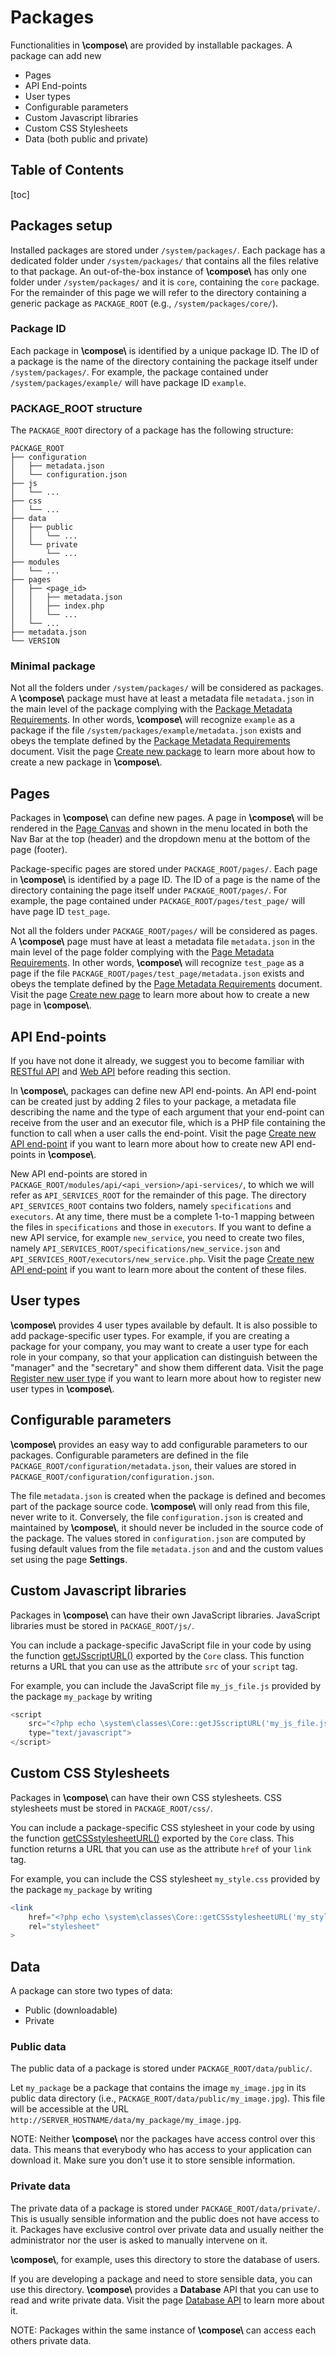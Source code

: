 # Packages

Functionalities in **\\compose\\** are provided by installable packages.
A package can add new

- Pages
- API End-points
- User types
- Configurable parameters
- Custom Javascript libraries
- Custom CSS Stylesheets
- Data (both public and private)

## Table of Contents

[toc]


## Packages setup

Installed packages are stored under `/system/packages/`.
Each package has a dedicated folder under `/system/packages/` that contains all the
files relative to that package.
An out-of-the-box instance of **\\compose\\** has only one folder under `/system/packages/`
and it is `core`, containing the `core` package.
For the remainder of this page we will refer to the directory containing a generic package
as `PACKAGE_ROOT` (e.g., `/system/packages/core/`).


### Package ID

Each package in **\\compose\\** is identified by a unique package ID.
The ID of a package is the name of the directory containing the package itself under
`/system/packages/`. For example, the package contained under `/system/packages/example/`
will have package ID `example`.


### PACKAGE_ROOT structure

The `PACKAGE_ROOT` directory of a package has the following structure:

```treeview
PACKAGE_ROOT
├── configuration
│   ├── metadata.json
│   └── configuration.json
├── js
│   └── ...
├── css
│   └── ...
├── data
│   ├── public
│   │   └── ...
│   └── private
│       └── ...
├── modules
│   └── ...
├── pages
│   ├── <page_id>
│   │   ├── metadata.json
│   │   ├── index.php
│   │   └── ...
│   └── ...
├── metadata.json
└── VERSION
```

### Minimal package

Not all the folders under `/system/packages/` will be considered as packages.
A **\\compose\\** package must have at least a metadata file `metadata.json`
in the main level of the package complying with the
[Package Metadata Requirements](standards#package-metadata-requirements).
In other words, **\\compose\\** will recognize `example` as a package
if the file `/system/packages/example/metadata.json` exists and obeys the
template defined by the [Package Metadata Requirements](standards#package-metadata-requirements)
document. Visit the page [Create new package](new-package)
to learn more about how to create a new package in **\\compose\\**.


## Pages

Packages in **\\compose\\** can define new pages.
A page in **\\compose\\** will be rendered in the [Page Canvas](html-layout#page-canvas)
and shown in the menu located in both the Nav Bar at the top (header) and the dropdown
menu at the bottom of the page (footer).

Package-specific pages are stored under `PACKAGE_ROOT/pages/`.
Each page in **\\compose\\** is identified by a page ID.
The ID of a page is the name of the directory containing the page itself under
`PACKAGE_ROOT/pages/`. For example, the page contained under
`PACKAGE_ROOT/pages/test_page/` will have page ID `test_page`.

Not all the folders under `PACKAGE_ROOT/pages/` will be considered as pages.
A **\\compose\\** page must have at least a metadata file `metadata.json`
in the main level of the page folder complying with the
[Page Metadata Requirements](standards#page-metadata-requirements).
In other words, **\\compose\\** will recognize `test_page` as a page
if the file `PACKAGE_ROOT/pages/test_page/metadata.json` exists and obeys the
template defined by the [Page Metadata Requirements](standards#page-metadata-requirements)
document. Visit the page [Create new page](new-page)
to learn more about how to create a new page in **\\compose\\**.


## API End-points

If you have not done it already, we suggest you to become familiar with
[RESTful API](https://restfulapi.net/)
and [Web API](https://en.wikipedia.org/wiki/Web_API) before reading this
section.

In **\\compose\\**, packages can define new API end-points.
An API end-point can be created just by adding 2 files to your package,
a metadata file describing the name and the type of each argument that your
end-point can receive from the user and an executor file, which is a PHP
file containing the function to call when a user calls the end-point.
Visit the page [Create new API end-point](FAKELINK#create-new-api-end-point)
if you want to learn more about how to create new API end-points in
**\\compose\\**.

New API end-points are stored in `PACKAGE_ROOT/modules/api/<api_version>/api-services/`,
to which we will refer as `API_SERVICES_ROOT` for the remainder of this page.
The directory `API_SERVICES_ROOT` contains two folders, namely `specifications` and
`executors`. At any time, there must be a complete 1-to-1 mapping between the
files in `specifications` and those in `executors`. If you want to define a new API service,
for example `new_service`, you need to create two files, namely
`API_SERVICES_ROOT/specifications/new_service.json` and
`API_SERVICES_ROOT/executors/new_service.php`.
Visit the page [Create new API end-point](FAKELINK#create-new-api-end-point)
if you want to learn more about the content of these files.


## User types

**\\compose\\** provides 4 user types available by default.
It is also possible to add package-specific user types. For example, if you
are creating a package for your company, you may want to create a user type
for each role in your company, so that your application can distinguish
between the "manager" and the "secretary" and show them different data.
Visit the page [Register new user type](FAKELINK#register-new-user-type)
if you want to learn more about how to register new user types in **\\compose\\**.


## Configurable parameters

**\\compose\\** provides an easy way to add configurable parameters to our
packages. Configurable parameters are defined in the file
`PACKAGE_ROOT/configuration/metadata.json`, their values are stored in
`PACKAGE_ROOT/configuration/configuration.json`.

The file `metadata.json` is created when the package is defined and
becomes part of the package source code. **\\compose\\** will only read
from this file, never write to it.
Conversely, the file `configuration.json` is created and maintained
by **\\compose\\**, it should never be included in the source code
of the package. The values stored in `configuration.json` are computed
by fusing default values from the file `metadata.json` and
and the custom values set using the page **Settings**.


## Custom Javascript libraries

Packages in **\\compose\\** can have their own JavaScript libraries.
JavaScript libraries must be stored in `PACKAGE_ROOT/js/`.

You can include a package-specific JavaScript file in your code by using the function
[getJSscriptURL()][getJSscriptURL-documentation-link] exported by
the `Core` class. This function returns a URL that you can use as the attribute `src` of
your `script` tag.

For example, you can include the JavaScript file `my_js_file.js` provided by the package
`my_package` by writing

```php
<script
    src="<?php echo \system\classes\Core::getJSscriptURL('my_js_file.js', 'my_package') ?>"
    type="text/javascript">
</script>
```


## Custom CSS Stylesheets

Packages in **\\compose\\** can have their own CSS stylesheets.
CSS stylesheets must be stored in `PACKAGE_ROOT/css/`.

You can include a package-specific CSS stylesheet in your code by using the function
[getCSSstylesheetURL()][getCSSstylesheetURL-documentation-link] exported by
the `Core` class. This function returns a URL that you can use as the attribute `href` of
your `link` tag.

For example, you can include the CSS stylesheet `my_style.css` provided by the package
`my_package` by writing

```php
<link
    href="<?php echo \system\classes\Core::getCSSstylesheetURL('my_style.css', 'my_package') ?>"
    rel="stylesheet"
>
```


## Data

A package can store two types of data:

- Public (downloadable)
- Private


### Public data

The public data of a package is stored under `PACKAGE_ROOT/data/public/`.

Let `my_package` be a package that contains the image `my_image.jpg` in its public
data directory (i.e., `PACKAGE_ROOT/data/public/my_image.jpg`).
This file will be accessible at the URL
`http://SERVER_HOSTNAME/data/my_package/my_image.jpg`.

NOTE: Neither **\\compose\\** nor the packages have access control over this data.
This means that everybody who has access to your application can download it.
Make sure you don't use it to store sensible information.


### Private data

The private data of a package is stored under `PACKAGE_ROOT/data/private/`.
This is usually sensible information and the public does not have
access to it. Packages have exclusive control over private data and usually
neither the administrator nor the user is asked to manually intervene on it.

**\\compose\\**, for example, uses this directory to store the database
of users.

If you are developing a package and need to store sensible data, you can
use this directory. **\\compose\\** provides a **Database** API that you
can use to read and write private data. Visit the page
[Database API](database-api) to learn more about it.

NOTE: Packages within the same instance of **\\compose\\** can access each
others private data.


[getJSscriptURL-documentation-link]: http://compose.afdaniele.com/documentation/classsystem_1_1classes_1_1_core.html#abf8818b9689322325d35a9a85debefda
[getCSSstylesheetURL-documentation-link]: http://compose.afdaniele.com/documentation/classsystem_1_1classes_1_1_core.html#aced2ad53122efd8874920fe01562557b

<!-- END -->
